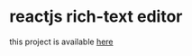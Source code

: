 <h1>reactjs rich-text editor</h1>

this project is available [here](https://jecrs687.github.io/rich-text-editor) 
